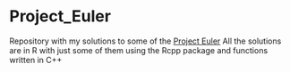 # Project_Euler

Repository with my solutions to some of the [Project Euler](https://projecteuler.net/)
All the solutions are in R with just some of them using the Rcpp package and functions written in C++

